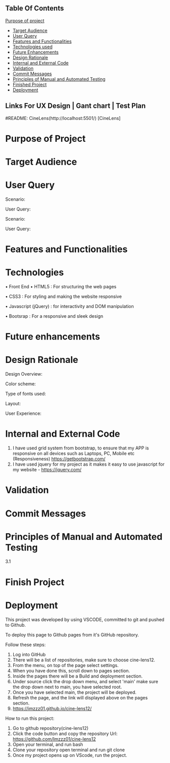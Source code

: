 ## Table Of Contents
[Purpose of project](#purpose-of-project)
- [Target Audience](#target-audience)
- [User Query](#user-query)
- [Features and Functionalities](#features)
- [Technologies used](#technologies)
- [Future Enhancements](#future-enhancements)
- [Design Rationale](#design-rationale)
- [Internal and External Code](#internal-and-external-code)
- [Validation](#validator)
- [Commit Messages](#internal-and-external-code)
- [Principles of Manual and Automated Testing](#principles-of-manual-and-automated-testing)
- [Finished Project](#finished-project)
- [Deployment](#deployment)

## Links For UX Design | Gant chart | Test Plan



#README: CineLens(http://localhost:5501/) [CineLens]
# Purpose of Project <a id="purpose"></a>



# Target Audience<a id="target-audience"></a>



# User Query<a id="user-query"></a>

Scenario:

User Query: 

Scenario: 

User Query: 

# Features and Functionalities<a id="features"></a>



# Technologies <a id="technologies"></a>
 
• Front End 
  • HTML5 : For structuring the web pages
  
  • CSS3 : For styling and making the website responsive
  
  • Javascript (jQuery) : for interactivity and DOM manipulation 
  
  • Bootsrap : For a responsive and sleek design
 
# Future enhancements <a id="future-enhancements"></a>
 


# Design Rationale <a id="design-rationale"></a>

Design Overview:



Color scheme:


Type of fonts used: 


Layout:



User Experience:




# Internal and External Code <a id="internal-and-external-code"></a>

1. I have used grid system from bootstrap, to ensure that my APP is responsive on all devices such as Laptops, PC, Mobile etc (Responsiveness) https://getbootstrap.com/
2. I have used jquery for my project as it makes it easy to use javascript for my website - https://jquery.com/


# Validation <a id="validator"></a>




# Commit Messages <a id="commit-messages"></a>



# Principles of Manual and Automated Testing <a id="principles-of-manual-and-automated-testing"></a>
3.1 

# Finish Project <a id="finished-project"></a>



# Deployment <a id="deployment"></a>

This project was developed by using VSCODE, committed to git and pushed to Github.

To deploy this page to Github pages from it's GitHub repository.

Follow these steps:

1. Log into GitHub
2. There will be a list of repositories, make sure to choose cine-lens12.
3. From the menu, on top of the page select settings.
4. When you have done this, scroll down to pages section.
5. Inside the pages there will be a Build and deployment section.
6. Under source click the drop down menu, and select 'main' make sure the drop down next to main, you have selected root.
7. Once you have selected main, the project will be deployed.
8. Refresh the page, and the link will displayed above on the pages section.
9. https://imzzz01.github.io/cine-lens12/

How to run this project:
1. Go to github repository(cine-lens12)
2. Click the code button and copy the repository Url: https://github.com/Imzzz01/cine-lens12
3. Open your terminal, and run bash
4. Clone your repository open terminal and run git clone 
5. Once my project opens up on VScode, run the project.




